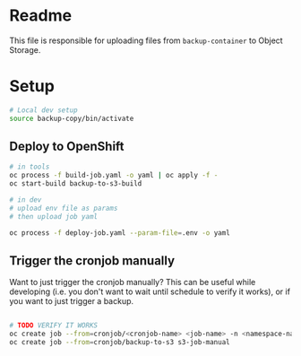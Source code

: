 # Readme

This file is responsible for uploading files from `backup-container` to Object Storage.

# Setup

```bash
# Local dev setup 
source backup-copy/bin/activate

```

## Deploy to OpenShift

```bash
# in tools
oc process -f build-job.yaml -o yaml | oc apply -f -
oc start-build backup-to-s3-build

# in dev
# upload env file as params
# then upload job yaml

oc process -f deploy-job.yaml --param-file=.env -o yaml
```


## Trigger the cronjob manually

Want to just trigger the cronjob manually? This can be useful while developing (i.e. you don't want to wait until schedule to verify it works), or if you want to just trigger a backup.

```bash

# TODO VERIFY IT WORKS
oc create job --from=cronjob/<cronjob-name> <job-name> -n <namespace-name>
oc create job --from=cronjob/backup-to-s3 s3-job-manual


```